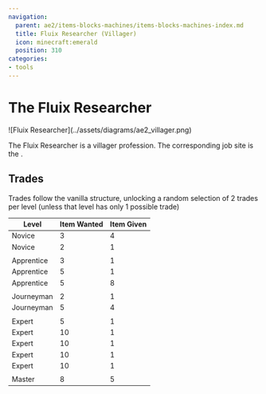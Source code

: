 ```yaml
---
navigation:
  parent: ae2/items-blocks-machines/items-blocks-machines-index.md
  title: Fluix Researcher (Villager)
  icon: minecraft:emerald
  position: 310
categories:
- tools
---
```


# The Fluix Researcher

<Row>
![Fluix Researcher](../assets/diagrams/ae2_villager.png)
<BlockImage id="charger" scale="8" />
</Row>

The Fluix Researcher is a villager profession. The corresponding job site is the <ItemLink id="charger" />.

## Trades

Trades follow the vanilla structure, unlocking a random selection of 2 trades per level (unless that level has only 1 possible
trade)

| Level      | Item Wanted                                       | Item Given                                      |
|------------|---------------------------------------------------|-------------------------------------------------|
| Novice     | 3 <ItemLink id="minecraft:emerald" />             | 4 <ItemLink id="certus_quartz_crystal" />       |
| Novice     | 2 <ItemLink id="minecraft:emerald" />             | 1 <ItemLink id="meteorite_compass" />           |
|            |                                                   |                                                 |
| Apprentice | 3 <ItemLink id="charged_certus_quartz_crystal" /> | 1 <ItemLink id="minecraft:emerald" />           |
| Apprentice | 5 <ItemLink id="silicon" />                       | 1 <ItemLink id="minecraft:emerald" />           |
| Apprentice | 5 <ItemLink id="minecraft:emerald" />             | 8 <ItemLink id="sky_stone_block" />             |
|            |                                                   |                                                 |
| Journeyman | 2 <ItemLink id="quartz_glass" />                  | 1 <ItemLink id="minecraft:emerald" />           |
| Journeyman | 5 <ItemLink id="minecraft:emerald" />             | 4 <ItemLink id="fluix_crystal" />               |
|            |                                                   |                                                 |
| Expert     | 5 <ItemLink id="matter_ball" />                   | 1 <ItemLink id="minecraft:emerald" />           |
| Expert     | 10 <ItemLink id="minecraft:emerald" />            | 1 <ItemLink id="silicon_press" />               |
| Expert     | 10 <ItemLink id="minecraft:emerald" />            | 1 <ItemLink id="logic_processor_press" />       |
| Expert     | 10 <ItemLink id="minecraft:emerald" />            | 1 <ItemLink id="calculation_processor_press" /> |
| Expert     | 10 <ItemLink id="minecraft:emerald" />            | 1 <ItemLink id="engineering_processor_press" /> |
|            |                                                   |                                                 |
| Master     | 8 <ItemLink id="minecraft:emerald" />             | 5 <ItemLink id="minecraft:slime_ball" />        |